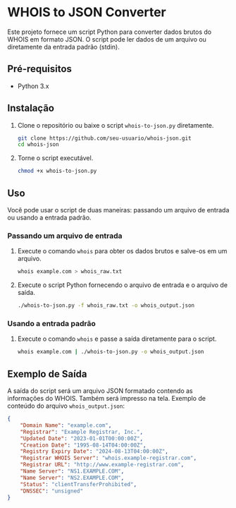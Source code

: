 # WHOIS to JSON Converter

Este projeto fornece um script Python para converter dados brutos do WHOIS em formato JSON. O script pode ler dados de um arquivo ou diretamente da entrada padrão (stdin).

## Pré-requisitos

- Python 3.x

## Instalação

1. Clone o repositório ou baixe o script `whois-to-json.py` diretamente.

    ```sh
    git clone https://github.com/seu-usuario/whois-json.git
    cd whois-json
    ```

2. Torne o script executável.

    ```sh
    chmod +x whois-to-json.py
    ```

## Uso

Você pode usar o script de duas maneiras: passando um arquivo de entrada ou usando a entrada padrão.

### Passando um arquivo de entrada

1. Execute o comando `whois` para obter os dados brutos e salve-os em um arquivo.

    ```sh
    whois example.com > whois_raw.txt
    ```

2. Execute o script Python fornecendo o arquivo de entrada e o arquivo de saída.

    ```sh
    ./whois-to-json.py -f whois_raw.txt -o whois_output.json
    ```

### Usando a entrada padrão

1. Execute o comando `whois` e passe a saída diretamente para o script.

    ```sh
    whois example.com | ./whois-to-json.py -o whois_output.json
    ```

## Exemplo de Saída

A saída do script será um arquivo JSON formatado contendo as informações do WHOIS. Também será impresso na tela. Exemplo de conteúdo do arquivo `whois_output.json`:

```json
{
    "Domain Name": "example.com",
    "Registrar": "Example Registrar, Inc.",
    "Updated Date": "2023-01-01T00:00:00Z",
    "Creation Date": "1995-08-14T04:00:00Z",
    "Registry Expiry Date": "2024-08-13T04:00:00Z",
    "Registrar WHOIS Server": "whois.example-registrar.com",
    "Registrar URL": "http://www.example-registrar.com",
    "Name Server": "NS1.EXAMPLE.COM",
    "Name Server": "NS2.EXAMPLE.COM",
    "Status": "clientTransferProhibited",
    "DNSSEC": "unsigned"
}
